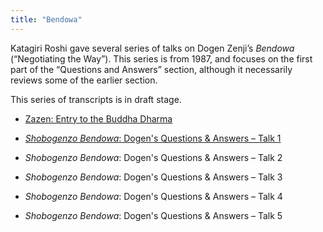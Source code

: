 ```yaml
---
title: "Bendowa"
---
```


Katagiri Roshi gave several series of talks on Dogen Zenji’s *Bendowa* (“Negotiating the Way”). This series is from 1987, and focuses on the first part of the “Questions and Answers” section, although it necessarily reviews some of the earlier section.

This series of transcripts is in draft stage. 

- [Zazen: Entry to the Buddha Dharma](1987-03-07-Zazen-Entry-to-the-Buddha-Dharma)
- [*Shobogenzo Bendowa*: Dogen's Questions & Answers – Talk 1](1987-03-11-Bendowa-Talk-1)

- *Shobogenzo Bendowa*: Dogen's Questions & Answers – Talk 2
- *Shobogenzo Bendowa*: Dogen's Questions & Answers – Talk 3
- *Shobogenzo Bendowa*: Dogen's Questions & Answers – Talk 4
- *Shobogenzo Bendowa*: Dogen's Questions & Answers – Talk 5


